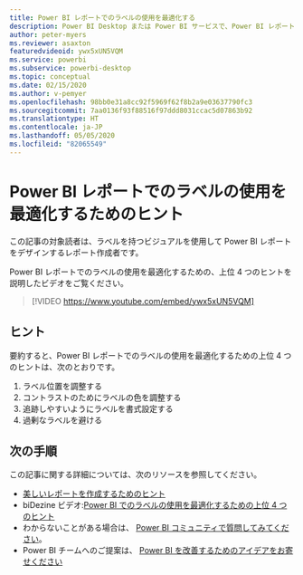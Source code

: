 ```yaml
---
title: Power BI レポートでのラベルの使用を最適化する
description: Power BI Desktop または Power BI サービスで、Power BI レポートのビジュアルにおけるラベルの使用を最適化するための 4 つのヒントです。
author: peter-myers
ms.reviewer: asaxton
featuredvideoid: ywx5xUN5VQM
ms.service: powerbi
ms.subservice: powerbi-desktop
ms.topic: conceptual
ms.date: 02/15/2020
ms.author: v-pemyer
ms.openlocfilehash: 98bb0e31a8cc92f5969f62f8b2a9e03637790fc3
ms.sourcegitcommit: 7aa0136f93f88516f97ddd8031ccac5d07863b92
ms.translationtype: HT
ms.contentlocale: ja-JP
ms.lasthandoff: 05/05/2020
ms.locfileid: "82065549"
---
```

# <a name="tips-to-optimize-the-use-of-labels-in-power-bi-reports"></a>Power BI レポートでのラベルの使用を最適化するためのヒント

この記事の対象読者は、ラベルを持つビジュアルを使用して Power BI レポートをデザインするレポート作成者です。

Power BI レポートでのラベルの使用を最適化するための、上位 4 つのヒントを説明したビデオをご覧ください。

> [!VIDEO https://www.youtube.com/embed/ywx5xUN5VQM]

## <a name="tips"></a>ヒント

要約すると、Power BI レポートでのラベルの使用を最適化するための上位 4 つのヒントは、次のとおりです。

1. ラベル位置を調整する
1. コントラストのためにラベルの色を調整する
1. 追跡しやすいようにラベルを書式設定する
1. 過剰なラベルを避ける

## <a name="next-steps"></a>次の手順

この記事に関する詳細については、次のリソースを参照してください。

- [美しいレポートを作成するためのヒント](../desktop-tips-and-tricks-for-creating-reports.md)
- biDezine ビデオ:[Power BI でのラベルの使用を最適化するための上位 4 つのヒント](https://www.youtube.com/watch?v=ywx5xUN5VQM)
- わからないことがある場合は、 [Power BI コミュニティで質問してみてください](https://community.powerbi.com/)。
- Power BI チームへのご提案は、 [Power BI を改善するためのアイデアをお寄せください](https://ideas.powerbi.com)
